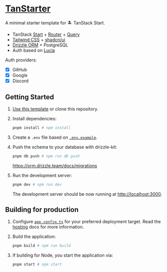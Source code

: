 # [TanStarter](https://github.com/dotnize/tanstarter)

A minimal starter template for 🏝️ TanStack Start.

- TanStack [Start](https://tanstack.com/start/latest) + [Router](https://tanstack.com/router/latest) + [Query](https://tanstack.com/query/latest)
- [Tailwind CSS](https://tailwindcss.com/) + [shadcn/ui](https://ui.shadcn.com/)
- [Drizzle ORM](https://orm.drizzle.team/) + PostgreSQL
- Auth based on [Lucia](https://lucia-auth.com/)

Auth providers:

- [x] GitHub
- [x] Google
- [x] Discord

## Getting Started

1. [Use this template](https://github.com/new?template_name=tanstarter&template_owner=dotnize) or clone this repository.

2. Install dependencies:

   ```bash
   pnpm install # npm install
   ```

3. Create a `.env` file based on [`.env.example`](./.env.example).

4. Push the schema to your database with drizzle-kit:

   ```bash
   pnpm db push # npm run db push
   ```

   https://orm.drizzle.team/docs/migrations

5. Run the development server:

   ```bash
   pnpm dev # npm run dev
   ```

   The development server should be now running at [http://localhost:3000](http://localhost:3000).

## Building for production

1. Configure [`app.config.ts`](./app.config.ts#L15) for your preferred deployment target. Read the [hosting](https://tanstack.com/start/latest/docs/framework/react/hosting#deployment) docs for more information.

2. Build the application:

   ```bash
   pnpm build # npm run build
   ```

3. If building for Node, you start the application via:

   ```bash
   pnpm start # npm start
   ```
